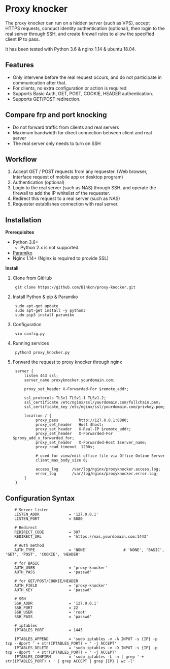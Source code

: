 Proxy knocker
=========

The proxy knocker can run on a hidden server (such as VPS), accept HTTPS requests, 
conduct identity authentication (optional), then login to the real server through SSH, 
and create firewall rules to allow the specified client IP to pass.

It has been tested with Python 3.6 & nginx 1.14 & ubuntu 18.04.

Features
--------

+ Only intervene before the real request occurs, and do not participate in communication after that.
+ For clients, no extra configuration or action is required
+ Supports Basic Auth, GET, POST, COOKIE, HEADER authentication.
+ Supports GET/POST redirection.


Compare frp and port knocking
------

+ Do not forward traffic from clients and real servers
+ Maximum bandwidth for direct connection between client and real server
+ The real server only needs to turn on SSH


Workflow
--------------

1. Accept GET / POST requests from any requester. (Web browser, Interface request of  mobile app or desktop program)
2. Authentication (optional)
3. Login to the real server (such as NAS) through SSH, and operate the firewall to add the IP whitelist of the requester.
4. Redirect this request to a real server (such as NAS)
5. Requester establishes connection with real server.

Installation
------------

**Prerequisites**

+ Python 3.6+ 
  * Python 2.x is not supported.
+ [Paramiko](https://github.com/paramiko/paramiko)
+ Nginx 1.14+ (Nginx is required to provide SSL)

**Install**

1. Clone from GitHub

        git clone https://github.com/Binkcn/proxy-knocker.git

2. Install Python & pip & Paramiko

        sudo apt-get update
        sudo apt-get install -y python3
        sudo pip3 install paramiko

3. Configuration

        vim config.py

4. Running services

        python3 proxy_knocker.py

5. Forward the request to proxy knocker through nginx

        server {
            listen 443 ssl;
            server_name proxyknocker.yourdomain.com;

            proxy_set_header X-Forwarded-For $remote_addr;

            ssl_protocols TLSv1 TLSv1.1 TLSv1.2;
            ssl_certificate /etc/nginx/ssl/yourdomain.com/fullchain.pem;
            ssl_certificate_key /etc/nginx/ssl/yourdomain.com/privkey.pem;

            location / {
                 proxy_pass         http://127.0.0.1:8880;
                 proxy_set_header   Host $host;
                 proxy_set_header   X-Real-IP $remote_addr;
                 proxy_set_header   X-Forwarded-For $proxy_add_x_forwarded_for;
                 proxy_set_header   X-Forwarded-Host $server_name;
                 proxy_read_timeout  1200s;

                 # used for view/edit office file via Office Online Server
                 client_max_body_size 0;

                 access_log      /var/log/nginx/proxyknocker.access.log;
                 error_log       /var/log/nginx/proxyknocker.error.log;
            }
        }

Configuration Syntax
--------------------

        # Server listen
        LISTEN_ADDR				= '127.0.0.1'
        LISTEN_PORT				= 8880

        # Redirect
        REDIRECT_CODE			= 307
        REDIRECT_URL			= 'https://nas.yourdomain.com:1443'

        # Auth method
        AUTH_TYPE				= 'NONE'				# 'NONE', 'BASIC', 'GET', 'POST', 'COOKIE', 'HEADER'

        # for BASIC
        AUTH_USER				= 'proxy-knocker'
        AUTH_PASS				= 'passwd'

        # for GET/POST/COOKIE/HEADER
        AUTH_FIELD				= 'proxy-knocker'
        AUTH_KEY				= 'passwd'

        # SSH
        SSH_ADDR				= '127.0.0.1'
        SSH_PORT				= 22
        SSH_USER				= 'root'
        SSH_PASS				= 'passwd'

        # iptables
        IPTABLES_PORT			= 1443

        IPTABLES_APPEND			= 'sudo iptables -v -A INPUT -s {IP} -p tcp --dport ' + str(IPTABLES_PORT) + ' -j ACCEPT'
        IPTABLES_DELETE			= 'sudo iptables -v -D INPUT -s {IP} -p tcp --dport ' + str(IPTABLES_PORT) + ' -j ACCEPT'
        IPTABLES_CONFIRM		= 'sudo iptables -L -n | grep ' + str(IPTABLES_PORT) + ' | grep ACCEPT | grep {IP} | wc -l'

